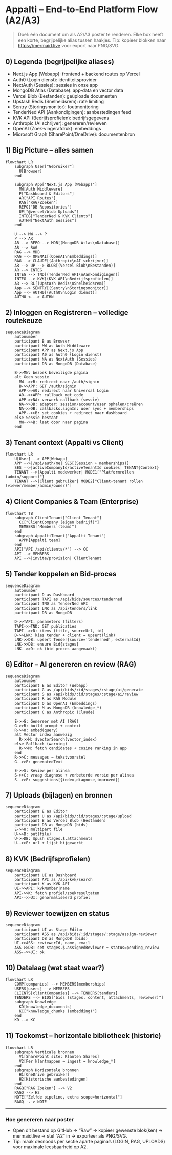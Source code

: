 # Appalti – End‑to‑End Platform Flow (A2/A3)

> Doel: één document om als A2/A3 poster te renderen. Elke box heeft een korte, begrijpelijke alias tussen haakjes.
> Tip: kopieer blokken naar https://mermaid.live voor export naar PNG/SVG.

## 0) Legenda (begrijpelijke aliases)
- Next.js App (Webapp): frontend + backend routes op Vercel
- Auth0 (Login dienst): identiteitsprovider
- NextAuth (Sessies): sessies in onze app
- MongoDB Atlas (Database): app‑data en vector data
- Vercel Blob (Bestanden): geüploade documenten
- Upstash Redis (Snelheidsrem): rate limiting
- Sentry (Storingsmonitor): foutmonitoring
- TenderNed API (Aankondigingen): aanbestedingen feed
- KVK API (Bedrijfsprofielen): bedrijfsgegevens
- Anthropic (AI schrijver): genereren/reviewen
- OpenAI (Zoek‑vingerafdruk): embeddings
- Microsoft Graph (SharePoint/OneDrive): documentenbron

## 1) Big Picture – alles samen
```mermaid
flowchart LR
    subgraph User["Gebruiker"]
      U[Browser]
    end

    subgraph App["Next.js App (Webapp)"]
      MW[Auth Middleware]
      P["Dashboard & Editors"]
      AR["API Routes"]
      RAG["RAG/Zoeken"]
      REPO["DB Repositories"]
      UP["@vercel/blob Uploads"]
      INTEG["TenderNed & KVK Clients"]
      AUTHN["NextAuth Sessies"]
    end

    U --> MW --> P
    P --> AR
    AR --> REPO --> MDB[(MongoDB Atlas\nDatabase)]
    AR --> RAG
    RAG --> MDB
    RAG --> OPENAI[(OpenAI\nEmbeddings)]
    RAG --> CLAUDE[(Anthropic\nAI schrijver)]
    AR --> UP --> BLOB[(Vercel Blob\nBestanden)]
    AR --> INTEG
    INTEG --> TND[(TenderNed API\nAankondigingen)]
    INTEG --> KVK[(KVK API\nBedrijfsprofielen)]
    AR --> RL[(Upstash Redis\nSnelheidsrem)]
    App --> SENTRY[(Sentry\nStoringsmonitor)]
    App --> AUTH0[(Auth0\nLogin dienst)]
    AUTH0 <---> AUTHN
```

## 2) Inloggen en Registreren – volledige routekeuze
```mermaid
sequenceDiagram
    autonumber
    participant B as Browser
    participant MW as Auth Middleware
    participant APP as Next.js App
    participant A0 as Auth0 (Login dienst)
    participant NA as NextAuth (Sessies)
    participant DB as MongoDB (Database)

    B->>MW: bezoek beveiligde pagina
    alt Geen sessie
      MW-->>B: redirect naar /auth/signin
      B->>APP: GET /auth/signin
      APP->>A0: redirect naar Universal Login
      A0-->>APP: callback met code
      APP->>NA: verwerk callback (sessie)
      NA->>DB: adapter: session/account/user ophalen/creëren
      NA->>DB: callbacks.signIn: user sync + memberships
      APP-->>B: set cookies + redirect naar dashboard
    else Sessie bestaat
      MW-->>B: laat door naar pagina
    end
```

## 3) Tenant context (Appalti vs Client)
```mermaid
flowchart LR
    U[User] --> APP[Webapp]
    APP -->|/api/auth/me| SES[(Session + memberships)]
    SES -->|activeCompanyId/activeTenantId cookies| TENANT{Context}
    TENANT -->|Appalti medewerker| MODE1["Platformrollen (admin/support)"]
    TENANT -->|Client gebruiker| MODE2["Client‑tenant rollen (viewer/member/admin/owner)"]
```

## 4) Client Companies & Team (Enterprise)
```mermaid
flowchart TB
    subgraph ClientTenant["Client Tenant"]
      CC["ClientCompany (eigen bedrijf)"]
      MEMBERS["Members (team)"]
    end
    subgraph AppaltiTenant["Appalti Tenant"]
      APPM[Appalti team]
    end
    API["API /api/clients/*"] --> CC
    API --> MEMBERS
    API -->|invite/provision| ClientTenant
```

## 5) Tender koppelen en Bid‑proces
```mermaid
sequenceDiagram
    autonumber
    participant D as Dashboard
    participant TAPI as /api/bids/sources/tenderned
    participant TND as TenderNed API
    participant LNK as /api/tenders/link
    participant DB as MongoDB

    D->>TAPI: parameters (filters)
    TAPI->>TND: GET publicaties
    TAPI-->>D: items (title, sourceUrl, id)
    D->>LNK: kies tender + client → upsert(link)
    LNK->>DB: upsert Tender{source='tenderned', externalId}
    LNK->>DB: ensure Bid{stages}
    LNK-->>D: ok (bid proces aangemaakt)
```

## 6) Editor – AI genereren en review (RAG)
```mermaid
sequenceDiagram
    autonumber
    participant E as Editor (Webapp)
    participant G as /api/bids/:id/stages/:stage/ai/generate
    participant S as /api/bids/:id/stages/:stage/ai/review
    participant R as RAG Module
    participant O as OpenAI (Embeddings)
    participant M as MongoDB (knowledge_*)
    participant C as Anthropic (Claude)

    E->>G: Genereer met AI (RAG)
    G->>R: build prompt + context
    R->>O: embed(query)
    alt Vector index aanwezig
      R->>M: $vectorSearch(vector_index)
    else Fallback (warning)
      R->>M: fetch candidates + cosine ranking in app
    end
    R->>C: messages → tekstvoorstel
    G-->>E: generatedText

    E->>S: Review per alinea
    S->>C: vraag diagnose + verbeterde versie per alinea
    S-->>E: suggestions[{index,diagnose,improved}]
```

## 7) Uploads (bijlagen) en bronnen
```mermaid
sequenceDiagram
    participant E as Editor
    participant U as /api/bids/:id/stages/:stage/upload
    participant B as Vercel Blob (Bestanden)
    participant DB as MongoDB (bids)
    E->>U: multipart file
    U->>B: put(file)
    U->>DB: $push stages.$.attachments
    U-->>E: url + lijst bijgewerkt
```

## 8) KVK (Bedrijfsprofielen)
```mermaid
sequenceDiagram
    participant UI as Dashboard
    participant API as /api/kvk/search
    participant K as KVK API
    UI->>API: kvkNumber|name
    API->>K: fetch profiel/zoekresultaten
    API-->>UI: genormaliseerd profiel
```

## 9) Reviewer toewijzen en status
```mermaid
sequenceDiagram
    participant UI as Stage Editor
    participant ASS as /api/bids/:id/stages/:stage/assign-reviewer
    participant DB as MongoDB (bids)
    UI->>ASS: reviewerId, name, email
    ASS->>DB: set stages.$.assignedReviewer + status=pending_review
    ASS-->>UI: ok
```

## 10) Datalaag (wat staat waar?)
```mermaid
flowchart LR
    COMP[companies] --> MEMBERS[memberships]
    USERS[users] --> MEMBERS
    CLIENTS[clientCompanies] --> TENDERS[tenders]
    TENDERS --> BIDS["bids (stages, content, attachments, reviewer)"]
    subgraph Knowledge
      KD[knowledge_documents]
      KC["knowledge_chunks (embedding)"]
    end
    KD --> KC
```

## 11) Toekomst – horizontale bibliotheek (historie)
```mermaid
flowchart LR
    subgraph Verticale bronnen
      V1[SharePoint site: Klanten Shares]
      V2[Per klantmappen → ingest → knowledge_*]
    end
    subgraph Horizontale bronnen
      H1[OneDrive gebruiker]
      H2[Historische aanbestedingen]
    end
    RAGQ["RAG Zoeken"] --> V2
    RAGQ --> H2
    NOTE["Zelfde pipeline, extra scope=horizontal"]
    RAGQ -.-> NOTE
```

---

### Hoe genereren naar poster
- Open dit bestand op GitHub → “Raw” → kopieer gewenste blok(ken) → mermaid.live → stel “A2” in → exporteer als PNG/SVG.
- Tip: maak desnoods per sectie aparte pagina’s (LOGIN, RAG, UPLOADS) voor maximale leesbaarheid op A2.